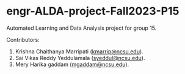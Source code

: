 # engr-ALDA-project-Fall2023-P15
Automated Learning and Data Analysis project for group 15.

Contributors:

1. Krishna Chaithanya Marripati (kmarrip@ncsu.edu).
2. Sai Vikas Reddy Yeddulamala (syeddul@ncsu.edu).
3. Mery Harika gaddam (mgaddam@ncsu.edu).
